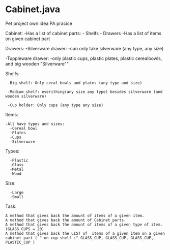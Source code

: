  # Cabinet.java
 Pet project own idea PA pracice


   Cabinet: 
   -Has a list of cabinet parts:
       - Shelfs
       - Drawers
   -Has a list of items on given cabinet part


   Drawers:
   -Silverware drawer:
      -can only take silverware (any type, any size)
      
   -Tuppleware drawer:
     -only plastic cups, plastic plates, plastic cerealbowls, and big wooden "Silverware""


   Shelfs:

     -Big shelf: Only ceral bowls and plates (any type and size)
     
     -Medium shelf: everithing(any size any type) besides silverware (and wooden silverware)
     
     -Cup holder: Only cups (any type any size)

   Items:
   
    -All have types and sizes:
      -Cereal bowl
      -Plates
      -Cups
      -Silverware

   Types:
    
      -Plastic
      -Glass
      -Metal
      -Wood

   Size:
   
      -Large
      -Small



 Task:
 
    A method that gives back the amount of items of a given item. 
    A method that gives back the amount of Cabinet parts.
    A method that gives back the amount of items of a given type of item. (GLASS_CUPS = 20)
    A method that gives back the LIST of  items of a given item on a given  cabinet part ( " on cup shelf :" GLASS_CUP, GLASS_CUP, GLASS_CUP, PLASTIC_CUP )
